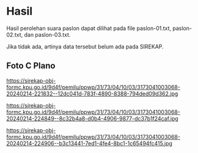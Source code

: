 # Hasil

Hasil perolehan suara paslon dapat dilihat pada file paslon-01.txt, paslon-02.txt, dan paslon-03.txt.

Jika tidak ada, artinya data tersebut belum ada pada SIREKAP.

## Foto C Plano

https://sirekap-obj-formc.kpu.go.id/9d4f/pemilu/ppwp/31/73/04/10/03/3173041003068-20240214-221832--12dc041d-783f-4890-8388-794ded09d362.jpg

https://sirekap-obj-formc.kpu.go.id/9d4f/pemilu/ppwp/31/73/04/10/03/3173041003068-20240214-224849--8c32b4a8-d0b4-4906-9877-dc37b1f24caf.jpg

https://sirekap-obj-formc.kpu.go.id/9d4f/pemilu/ppwp/31/73/04/10/03/3173041003068-20240214-224906--b3c13441-7ed1-4fe4-8bc1-1c65494fc415.jpg
